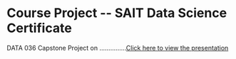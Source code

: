 # Course Project -- SAIT Data Science Certificate
DATA 036 Capstone Project on ...............[Click here to view the presentation](https://github.com/junaidqazi/course_projects/blob/main/02_02_Use%20a%20serverless%20SQL%20pool%20to%20transform%20data.pdf)
